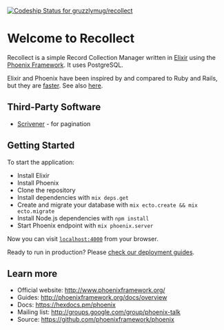 [ ![Codeship Status for gruzzlymug/recollect](https://app.codeship.com/projects/77807c10-07bc-0136-980e-527265f216f5/status?branch=master)](https://app.codeship.com/projects/281042)

# Welcome to Recollect

Recollect is a simple Record Collection Manager written in [Elixir](https://elixir-lang.org/) using the [Phoenix Framework](http://phoenixframework.org/). It uses PostgreSQL.

Elixir and Phoenix have been inspired by and compared to Ruby and Rails, but they are [faster](https://littlelines.com/blog/2014/07/08/elixir-vs-ruby-showdown-phoenix-vs-rails). See also [here](https://github.com/mroth/phoenix-showdown).

## Third-Party Software

* [Scrivener](https://github.com/drewolson/scrivener) - for pagination

## Getting Started

To start the application:

  * Install Elixir
  * Install Phoenix
  * Clone the repository
  * Install dependencies with `mix deps.get`
  * Create and migrate your database with `mix ecto.create && mix ecto.migrate`
  * Install Node.js dependencies with `npm install`
  * Start Phoenix endpoint with `mix phoenix.server`

Now you can visit [`localhost:4000`](http://localhost:4000) from your browser.

Ready to run in production? Please [check our deployment guides](http://www.phoenixframework.org/docs/deployment).

## Learn more

  * Official website: http://www.phoenixframework.org/
  * Guides: http://phoenixframework.org/docs/overview
  * Docs: https://hexdocs.pm/phoenix
  * Mailing list: http://groups.google.com/group/phoenix-talk
  * Source: https://github.com/phoenixframework/phoenix
